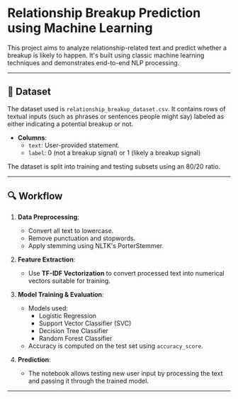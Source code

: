 #  Relationship Breakup Prediction using Machine Learning

This project aims to analyze relationship-related text and predict whether a breakup is likely to happen. It's built using classic machine learning techniques and demonstrates end-to-end NLP processing.

---

## 📂 Dataset

The dataset used is `relationship_breakup_dataset.csv`. It contains rows of textual inputs (such as phrases or sentences people might say) labeled as either indicating a potential breakup or not.

- **Columns**: 
  - `text`: User-provided statement.
  - `label`: 0 (not a breakup signal) or 1 (likely a breakup signal)

The dataset is split into training and testing subsets using an 80/20 ratio.

---

## 🔍 Workflow

1. **Data Preprocessing**:
   - Convert all text to lowercase.
   - Remove punctuation and stopwords.
   - Apply stemming using NLTK's PorterStemmer.

2. **Feature Extraction**:
   - Use **TF-IDF Vectorization** to convert processed text into numerical vectors suitable for training.

3. **Model Training & Evaluation**:
   - Models used:
     - Logistic Regression
     - Support Vector Classifier (SVC)
     - Decision Tree Classifier
     - Random Forest Classifier
   - Accuracy is computed on the test set using `accuracy_score`.

4. **Prediction**:
   - The notebook allows testing new user input by processing the text and passing it through the trained model.

---
